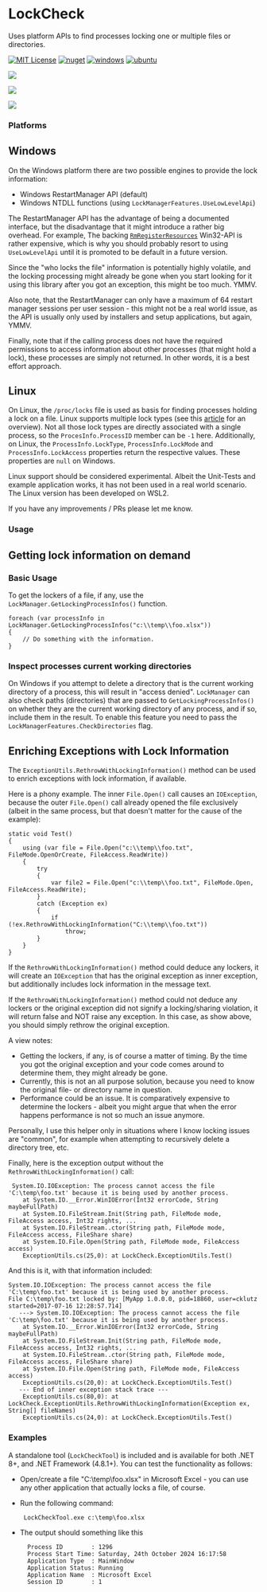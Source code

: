 # LockCheck

Uses platform APIs to find processes locking one or multiple files or directories.

[![MIT License](https://img.shields.io/github/license/cklutz/LockCheck?color=%230b0&style=flat-square)](https://github.com/cklutz/LockCheck/blob/master/LICENSE) 
[![nuget](https://img.shields.io/nuget/v/LockCheck?style=flat-square)](https://www.nuget.org/packages/LockCheck/)
[![windows](https://github.com/cklutz/LockCheck/workflows/Windows/badge.svg)](https://github.com/cklutz/LockCheck/actions?query=workflow%3AWindows)
[![ubuntu](https://github.com/cklutz/LockCheck/workflows/Ubuntu/badge.svg)](https://github.com/cklutz/LockCheck/actions?query=workflow%3AUbuntu)

[![](https://cklutz.github.io/LockCheck/ubuntu-net8.0-release/badge.svg)](https://cklutz.github.io/LockCheck/ubuntu-net8.0-release)

[![](https://cklutz.github.io/LockCheck/windows-net8.0-release/badge.svg)](https://cklutz.github.io/LockCheck/windows-net8.0-release)

[![](https://cklutz.github.io/LockCheck/windows-net481-release/badge.svg)](https://cklutz.github.io/LockCheck/windows-net481-release)


### Platforms

## Windows

On the Windows platform there are two possible engines to provide the lock information:

* Windows RestartManager API (default)
* Windows NTDLL functions (using `LockManagerFeatures.UseLowLevelApi`)

The RestartManager API has the advantage of being a documented interface, but
the disadvantage that it might introduce a rather big overhead. For example,
The backing [`RmRegisterResources`](https://docs.microsoft.com/en-us/windows/win32/api/restartmanager/nf-restartmanager-rmregisterresources)
Win32-API is rather expensive, which is why you should probably resort to using `UseLowLevelApi` until
it is promoted to be default in a future version.

Since the "who locks the file" information is potentially highly volatile, and the
locking processing might already be gone when you start looking for it using this
library after you got an exception, this might be too much. YMMV.

Also note, that the RestartManager can only have a maximum of 64 restart manager
sessions per user session - this might not be a real world issue, as the API is
usually only used by installers and setup applications, but again, YMMV.

Finally, note that if the calling process does not have the required permissions to
access information about other processes (that might hold a lock), these processes
are simply not returned. In other words, it is a best effort approach.

## Linux

On Linux, the `/proc/locks` file is used as basis for finding processes holding a lock
on a file. Linux supports multiple lock types (see this [article](https://gavv.github.io/articles/file-locks/)
for an overview). Not all those lock types are directly associated with a single process,
so the `ProcesInfo.ProcessID` member can be `-1` here. Additionally, on Linux, the
`ProcessInfo.LockType`, `ProcessInfo.LockMode` and `ProcessInfo.LockAccess` properties
return the respective values. These properties are `null` on Windows.

Linux support should be considered experimental. Albeit the Unit-Tests and example application works,
it has not been used in a real world scenario. The Linux version has been developed on WSL2.

If you have any improvements / PRs please let me know.

### Usage

## Getting lock information on demand

### Basic Usage

To get the lockers of a file, if any, use the `LockManager.GetLockingProcessInfos()` function.

```
foreach (var processInfo in LockManager.GetLockingProcessInfos("c:\\temp\\foo.xlsx"))
{
    // Do something with the information.
}
```

### Inspect processes current working directories

On Windows if you attempt to delete a directory that is the current working directory of a
process, this will result in "access denied".
`LockManager` can also check paths (directories) that are passed to `GetLockingProcessInfos()`
on whether they are the current working directory of any process, and if so, include them
in the result.  To enable this feature you need to pass the `LockManagerFeatures.CheckDirectories`
flag.

## Enriching Exceptions with Lock Information

The `ExceptionUtils.RethrowWithLockingInformation()` method can be used to enrich exceptions
with lock information, if available.

Here is a phony example. The inner `File.Open()` call causes an `IOException`, because the outer
`File.Open()` call already opened the file exclusively (albeit in the same process, but that
doesn't matter for the cause of the example):

```
static void Test()
{
    using (var file = File.Open("c:\\temp\\foo.txt", FileMode.OpenOrCreate, FileAccess.ReadWrite))
    {
        try
        {
            var file2 = File.Open("c:\\temp\\foo.txt", FileMode.Open, FileAccess.ReadWrite);
        }
        catch (Exception ex)
        {
            if (!ex.RethrowWithLockingInformation("C:\\temp\\foo.txt"))
                throw;
        }
    }
}
```

If the `RethrowWithLockingInformation()` method could deduce any lockers, it will create an `IOException`
that has the original exception as inner exception, but additionally includes lock information in the
message text.

If the `RethrowWithLockingInformation()` method could not deduce any lockers or the original exception
did not signify a locking/sharing violation, it will return false and NOT raise any exception. In this
case, as show above, you should simply rethrow the original exception.

A view notes:

* Getting the lockers, if any, is of course a matter of timing. By the time you got the original exception
  and your code comes around to determine them, they might already be gone.
* Currently, this is not an all purpose solution, because you need to know the original file- or directory
  name in question.
* Performance could be an issue. It is comparatively expensive to determine the lockers - albeit you might
  argue that when the error happens performance is not so much an issue anymore.

Personally, I use this helper only in situations where I know locking issues are "common", for example
when attempting to recursively delete a directory tree, etc.

Finally, here is the exception output without the `RethrowWithLockingInformation()` call:

     System.IO.IOException: The process cannot access the file 'C:\temp\foo.txt' because it is being used by another process.
        at System.IO.__Error.WinIOError(Int32 errorCode, String maybeFullPath)
        at System.IO.FileStream.Init(String path, FileMode mode, FileAccess access, Int32 rights, ...
        at System.IO.FileStream..ctor(String path, FileMode mode, FileAccess access, FileShare share)
        at System.IO.File.Open(String path, FileMode mode, FileAccess access)
        ExceptionUtils.cs(25,0): at LockCheck.ExceptionUtils.Test()

And this is it, with that information included:

    System.IO.IOException: The process cannot access the file 'C:\temp\foo.txt' because it is being used by another process.
    File C:\temp\foo.txt locked by: [MyApp 1.0.0.0, pid=18860, user=cklutz started=2017-07-16 12:28:57.714]
       ---> System.IO.IOException: The process cannot access the file 'C:\temp\foo.txt' because it is being used by another process.
        at System.IO.__Error.WinIOError(Int32 errorCode, String maybeFullPath)
        at System.IO.FileStream.Init(String path, FileMode mode, FileAccess access, Int32 rights, ...
        at System.IO.FileStream..ctor(String path, FileMode mode, FileAccess access, FileShare share)
        at System.IO.File.Open(String path, FileMode mode, FileAccess access)
        ExceptionUtils.cs(20,0): at LockCheck.ExceptionUtils.Test()
       --- End of inner exception stack trace ---
        ExceptionUtils.cs(80,0): at LockCheck.ExceptionUtils.RethrowWithLockingInformation(Exception ex, String[] fileNames)
        ExceptionUtils.cs(24,0): at LockCheck.ExceptionUtils.Test()

### Examples

A standalone tool (`LockCheckTool`) is included and is available for both .NET 8+, and .NET Framework (4.8.1+).
You can test the functionality as follows:

* Open/create a file "C:\temp\foo.xlsx" in Microsoft Excel - you can use any other application that actually locks a file, of course.
* Run the following command: 

       LockCheckTool.exe c:\temp\foo.xlsx
  
* The output should something like this

        Process ID        : 1296
        Process Start Time: Saturday, 24th October 2024 16:17:58
        Application Type  : MainWindow
        Application Status: Running
        Application Name  : Microsoft Excel
        Session ID        : 1

